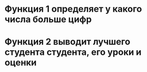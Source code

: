 
# Функция 1 определяет у какого числа больше цифр
# Функция 2 выводит лучшего студента студента, его уроки и оценки

